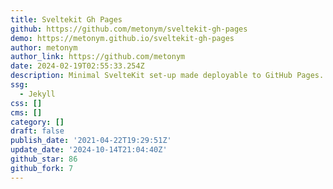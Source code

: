 ```yaml
---
title: Sveltekit Gh Pages
github: https://github.com/metonym/sveltekit-gh-pages
demo: https://metonym.github.io/sveltekit-gh-pages
author: metonym
author_link: https://github.com/metonym
date: 2024-02-19T02:55:33.254Z
description: Minimal SvelteKit set-up made deployable to GitHub Pages.
ssg:
  - Jekyll
css: []
cms: []
category: []
draft: false
publish_date: '2021-04-22T19:29:51Z'
update_date: '2024-10-14T21:04:40Z'
github_star: 86
github_fork: 7
---
```

